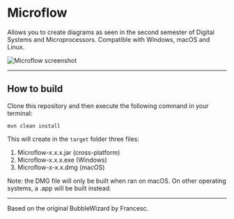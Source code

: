 # Microflow

Allows you to create diagrams as seen in the second semester of Digital Systems and Microprocessors.
Compatible with Windows, macOS and Linux.

![Microflow screenshot](https://i.imgur.com/fqgZhHb.png)

---

## How to build

Clone this repository and then execute the following command in your terminal:
```
mvn clean install
```

This will create in the `target` folder three files:
1. Microflow-x.x.x.jar (cross-platform)
2. Microflow-x.x.x.exe (Windows)
3. Microflow-x-x.x.dmg (macOS)

Note: the DMG file will only be built when ran on macOS. On other operating systems, a .app will be built instead.

---

Based on the original BubbleWizard by Francesc.
